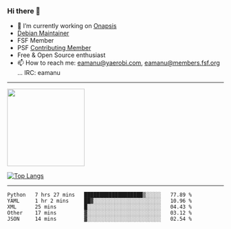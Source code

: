 ### Hi there 👋


- 🔭 I’m currently working on [Onapsis](http://onapsis.com)
- [Debian Maintainer](https://qa.debian.org/developer.php?login=eamanu%40yaerobi.com)
- FSF Member
- PSF [Contributing Member](https://www.python.org/psf/membership/#what-membership-classes-are-there)
- Free & Open Source enthusiast 
- 📫 How to reach me: eamanu@yaerobi.com, eamanu@members.fsf.org ... IRC: eamanu

---

<img height="180em" src="https://github-readme-stats.vercel.app/api?theme=dark&username=eamanu&show_icons=true&hide_border=true&&count_private=true&include_all_commits=true" />

[![Top Langs](https://github-readme-stats.vercel.app/api/top-langs/?theme=dark&username=eamanu&layout=compact)](https://github.com/anuraghazra/github-readme-stats)

---

<!--START_SECTION:waka-->
```text
Python   7 hrs 27 mins   ███████████████████▒░░░░░   77.89 % 
YAML     1 hr 2 mins     ██▓░░░░░░░░░░░░░░░░░░░░░░   10.96 % 
XML      25 mins         █░░░░░░░░░░░░░░░░░░░░░░░░   04.43 % 
Other    17 mins         ▓░░░░░░░░░░░░░░░░░░░░░░░░   03.12 % 
JSON     14 mins         ▓░░░░░░░░░░░░░░░░░░░░░░░░   02.54 % 
```
<!--END_SECTION:waka-->
